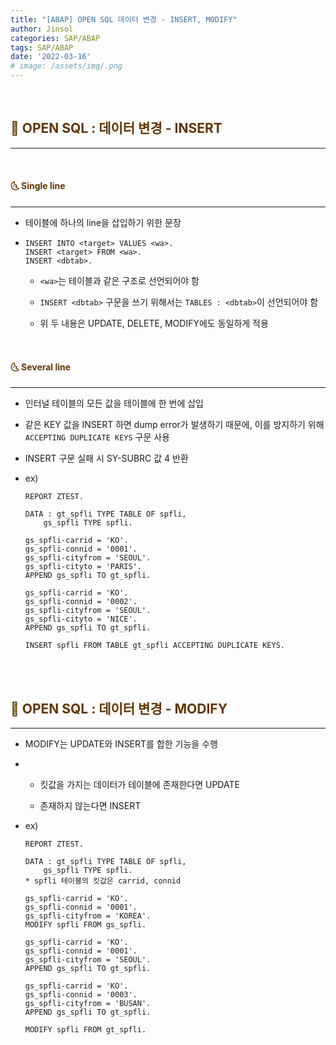 ```yaml
---
title: "[ABAP] OPEN SQL 데이터 변경 - INSERT, MODIFY"
author: Jinsol
categories: SAP/ABAP
tags: SAP/ABAP
date: '2022-03-16'
# image: /assets/img/.png
---
```


<br>

## <span style="color:#603601">**🌝 OPEN SQL : 데이터 변경 - INSERT**</span>
<hr>

<br>

#### <span style="color:#603601">**🌜 Single line**</span>
<hr>

- 테이블에 하나의 line을 삽입하기 위한 문장

-   ```
    INSERT INTO <target> VALUES <wa>.
    INSERT <target> FROM <wa>.
    INSERT <dbtab>. 
    ```

    - `<wa>`는 테이블과 같은 구조로 선언되어야 함

    - `INSERT <dbtab>` 구문을 쓰기 위해서는 `TABLES : <dbtab>`이 선언되어야 함

    - 위 두 내용은 UPDATE, DELETE, MODIFY에도 동일하게 적용
    
<br>

#### <span style="color:#603601">**🌜 Several line**</span>
<hr>

- 인터널 테이블의 모든 값을 테이블에 한 번에 삽입

- 같은 KEY 값을 INSERT 하면 dump error가 발생하기 때문에, 이를 방지하기 위해 `ACCEPTING DUPLICATE KEYS` 구문 사용

- INSERT 구문 실패 시 SY-SUBRC 값 4 반환

- ex)

    ```
    REPORT ZTEST.

    DATA : gt_spfli TYPE TABLE OF spfli,
        gs_spfli TYPE spfli.

    gs_spfli-carrid = 'KO'.
    gs_spfli-connid = '0001'.
    gs_spfli-cityfrom = 'SEOUL'.
    gs_spfli-cityto = 'PARIS'.
    APPEND gs_spfli TO gt_spfli.

    gs_spfli-carrid = 'KO'.
    gs_spfli-connid = '0002'.
    gs_spfli-cityfrom = 'SEOUL'.
    gs_spfli-cityto = 'NICE'.
    APPEND gs_spfli TO gt_spfli.

    INSERT spfli FROM TABLE gt_spfli ACCEPTING DUPLICATE KEYS.
    ```
    
<br> 
<br> 

## <span style="color:#603601">**🌝 OPEN SQL : 데이터 변경 - MODIFY**</span>
<hr>

- MODIFY는 UPDATE와 INSERT를 합한 기능을 수행

-   - 킷값을 가지는 데이터가 테이블에 존재한다면 UPDATE

    - 존재하지 않는다면 INSERT

- ex)

    ```
    REPORT ZTEST.

    DATA : gt_spfli TYPE TABLE OF spfli,
        gs_spfli TYPE spfli.
    * spfli 테이블의 킷값은 carrid, connid

    gs_spfli-carrid = 'KO'.
    gs_spfli-connid = '0001'.
    gs_spfli-cityfrom = 'KOREA'.
    MODIFY spfli FROM gs_spfli.

    gs_spfli-carrid = 'KO'.
    gs_spfli-connid = '0001'.
    gs_spfli-cityfrom = 'SEOUL'.
    APPEND gs_spfli TO gt_spfli.

    gs_spfli-carrid = 'KO'.
    gs_spfli-connid = '0003'.
    gs_spfli-cityfrom = 'BUSAN'.
    APPEND gs_spfli TO gt_spfli.
    
    MODIFY spfli FROM gt_spfli.
    ```